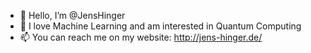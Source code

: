 - 👋 Hello, I’m @JensHinger
- 👀 I love Machine Learning and am interested in Quantum Computing
- 📫 You can reach me on my website: http://jens-hinger.de/
